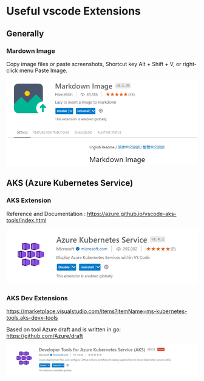 # Useful vscode Extensions

## Generally

### Mardown Image

Copy image files or paste screenshots, Shortcut key Alt + Shift + V, or right-click menu Paste Image.

![Alt text](image-1.png)

## AKS (Azure Kubernetes Service)

### AKS Extension

Reference and Documentation : https://azure.github.io/vscode-aks-tools/index.html

![Alt text](image-2.png)

### AKS Dev Extensions

https://marketplace.visualstudio.com/items?itemName=ms-kubernetes-tools.aks-devx-tools

Based on tool Azure draft and is written in go: https://github.com/Azure/draft 

![Alt text](image.png) 